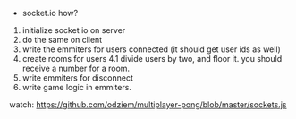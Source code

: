- socket.io
  how?

1.  initialize socket io on server
2.  do the same on client
3.  write the emmiters for users connected (it should get user ids as well)
4.  create rooms for users
    4.1 divide users by two, and floor it. you should receive a number for a room.
5.  write emmiters for disconnect
6.  write game logic in emmiters.

watch: https://github.com/odziem/multiplayer-pong/blob/master/sockets.js
